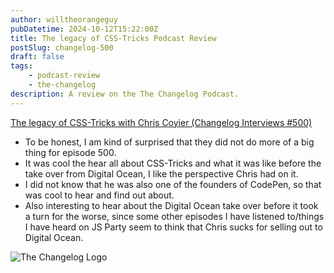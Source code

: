 ```yaml
---
author: willtheorangeguy
pubDatetime: 2024-10-12T15:22:00Z
title: The legacy of CSS-Tricks Podcast Review
postSlug: changelog-500
draft: false
tags:
    - podcast-review
    - the-changelog
description: A review on the The Changelog Podcast.
---
```


[The legacy of CSS-Tricks with Chris Coyier (Changelog Interviews #500)](https://changelog.com/podcast/500)

- To be honest, I am kind of surprised that they did not do more of a big thing for episode 500.
- It was cool the hear all about CSS-Tricks and what it was like before the take over from Digital Ocean, I like the perspective Chris had on it.
- I did not know that he was also one of the founders of CodePen, so that was cool to hear and find out about.
- Also interesting to hear about the Digital Ocean take over before it took a turn for the worse, since some other episodes I have listened to/things I have heard on JS Party seem to think that Chris sucks for selling out to Digital Ocean.

![The Changelog Logo](https://is1-ssl.mzstatic.com/image/thumb/Podcasts123/v4/b5/b1/43/b5b14333-7cbe-123d-c444-0204e5d08102/mza_311421542997449775.png/300x300bb.webp)
